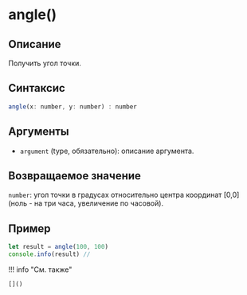 # angle()

## Описание
Получить угол точки.

## Синтаксис
```javascript
angle(x: number, y: number) : number
```

## Аргументы
- `argument` (type, обязательно): описание аргумента.

## Возвращаемое значение
`number`: угол точки в градусах относительно центра координат [0,0] (ноль - на три часа, увеличение по часовой).

## Пример
```javascript linenums="1"
let result = angle(100, 100)
console.info(result) // 
```

!!! info "См. также"

    []()

